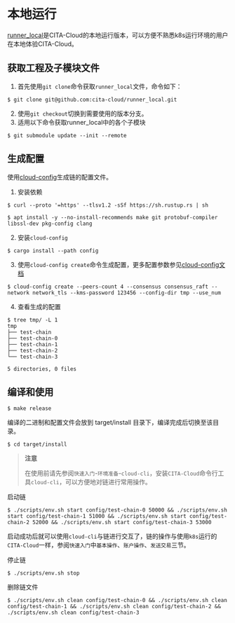 ﻿# 本地运行

[runner_local](https://github.com/cita-cloud/runner_local)是CITA-Cloud的本地运行版本，可以方便不熟悉k8s运行环境的用户在本地体验CITA-Cloud。

## 获取工程及子模块文件

1. 首先使用`git clone`命令获取`runner_local`文件，命令如下：

```
$ git clone git@github.com:cita-cloud/runner_local.git
```

2. 使用`git checkout`切换到需要使用的版本分支。
3. 适用以下命令获取runner_local中的各个子模块

```
$ git submodule update --init --remote
```

## 生成配置

使用[cloud-config](https://github.com/cita-cloud/cloud-config)生成链的配置文件。

1. 安装依赖

```
$ curl --proto '=https' --tlsv1.2 -sSf https://sh.rustup.rs | sh

$ apt install -y --no-install-recommends make git protobuf-compiler libssl-dev pkg-config clang
```

2. 安装`cloud-config`

```
$ cargo install --path config
```

3. 使用`cloud-config create`命令生成配置，更多配置参数参见[cloud-config文档](https://github.com/cita-cloud/cloud-config)

```
$ cloud-config create --peers-count 4 --consensus consensus_raft --network network_tls --kms-password 123456 --config-dir tmp --use_num
```

4. 查看生成的配置

```
$ tree tmp/ -L 1
tmp
├── test-chain
├── test-chain-0
├── test-chain-1
├── test-chain-2
└── test-chain-3

5 directories, 0 files
```

## 编译和使用

```
$ make release
```

编译的二进制和配置文件会放到 target/install 目录下，编译完成后切换至该目录。

```
$ cd target/install
```

> **注意**
>  
> 在使用前请先参阅`快速入门`-`环境准备`-`cloud-cli`，安装`CITA-Cloud`命令行工具`cloud-cli`，可以方便地对链进行常用操作。

启动链

```
$ ./scripts/env.sh start config/test-chain-0 50000 && ./scripts/env.sh start config/test-chain-1 51000 && ./scripts/env.sh start config/test-chain-2 52000 && ./scripts/env.sh start config/test-chain-3 53000
```

启动成功后就可以使用`cloud-cli`与链进行交互了，链的操作与使用`k8s`运行的`CITA-Cloud`一样，参阅`快速入门`中`基本操作`、`账户操作`、`发送交易`三节。

停止链

```
$ ./scripts/env.sh stop
```

删除链文件

```
$ ./scripts/env.sh clean config/test-chain-0 && ./scripts/env.sh clean config/test-chain-1 && ./scripts/env.sh clean config/test-chain-2 && ./scripts/env.sh clean config/test-chain-3
```

